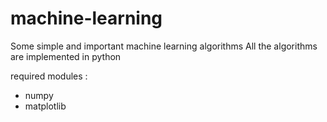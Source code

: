 # machine-learning
Some simple and important machine learning algorithms
All the algorithms are implemented in python

required modules :
  * numpy
  * matplotlib
